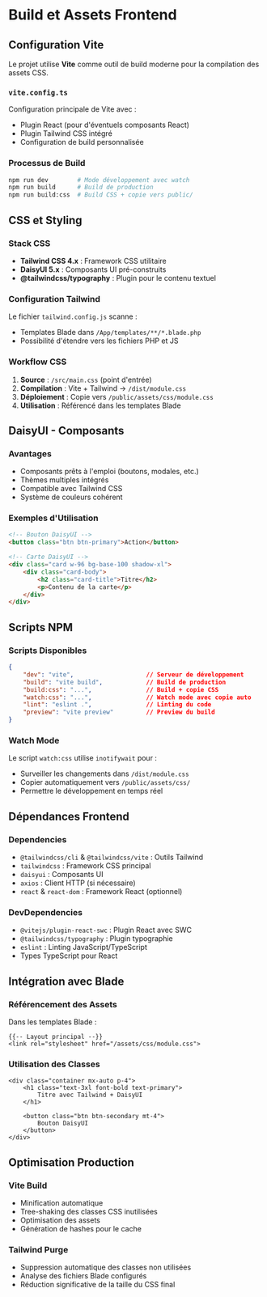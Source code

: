 # Build et Assets Frontend

## Configuration Vite

Le projet utilise **Vite** comme outil de build moderne pour la compilation des assets CSS.

### `vite.config.ts`
Configuration principale de Vite avec :
- Plugin React (pour d'éventuels composants React)
- Plugin Tailwind CSS intégré
- Configuration de build personnalisée

### Processus de Build

```bash
npm run dev        # Mode développement avec watch
npm run build      # Build de production
npm run build:css  # Build CSS + copie vers public/
```

## CSS et Styling

### Stack CSS
- **Tailwind CSS 4.x** : Framework CSS utilitaire
- **DaisyUI 5.x** : Composants UI pré-construits
- **@tailwindcss/typography** : Plugin pour le contenu textuel

### Configuration Tailwind
Le fichier `tailwind.config.js` scanne :
- Templates Blade dans `/App/templates/**/*.blade.php`
- Possibilité d'étendre vers les fichiers PHP et JS

### Workflow CSS
1. **Source** : `/src/main.css` (point d'entrée)
2. **Compilation** : Vite + Tailwind → `/dist/module.css`
3. **Déploiement** : Copie vers `/public/assets/css/module.css`
4. **Utilisation** : Référencé dans les templates Blade

## DaisyUI - Composants

### Avantages
- Composants prêts à l'emploi (boutons, modales, etc.)
- Thèmes multiples intégrés
- Compatible avec Tailwind CSS
- Système de couleurs cohérent

### Exemples d'Utilisation
```html
<!-- Bouton DaisyUI -->
<button class="btn btn-primary">Action</button>

<!-- Carte DaisyUI -->
<div class="card w-96 bg-base-100 shadow-xl">
    <div class="card-body">
        <h2 class="card-title">Titre</h2>
        <p>Contenu de la carte</p>
    </div>
</div>
```

## Scripts NPM

### Scripts Disponibles
```json
{
    "dev": "vite",                    // Serveur de développement
    "build": "vite build",            // Build de production
    "build:css": "...",               // Build + copie CSS
    "watch:css": "...",               // Watch mode avec copie auto
    "lint": "eslint .",               // Linting du code
    "preview": "vite preview"         // Preview du build
}
```

### Watch Mode
Le script `watch:css` utilise `inotifywait` pour :
- Surveiller les changements dans `/dist/module.css`
- Copier automatiquement vers `/public/assets/css/`
- Permettre le développement en temps réel

## Dépendances Frontend

### Dependencies
- `@tailwindcss/cli` & `@tailwindcss/vite` : Outils Tailwind
- `tailwindcss` : Framework CSS principal
- `daisyui` : Composants UI
- `axios` : Client HTTP (si nécessaire)
- `react` & `react-dom` : Framework React (optionnel)

### DevDependencies
- `@vitejs/plugin-react-swc` : Plugin React avec SWC
- `@tailwindcss/typography` : Plugin typographie
- `eslint` : Linting JavaScript/TypeScript
- Types TypeScript pour React

## Intégration avec Blade

### Référencement des Assets
Dans les templates Blade :
```blade
{{-- Layout principal --}}
<link rel="stylesheet" href="/assets/css/module.css">
```

### Utilisation des Classes
```blade
<div class="container mx-auto p-4">
    <h1 class="text-3xl font-bold text-primary">
        Titre avec Tailwind + DaisyUI
    </h1>
    
    <button class="btn btn-secondary mt-4">
        Bouton DaisyUI
    </button>
</div>
```

## Optimisation Production

### Vite Build
- Minification automatique
- Tree-shaking des classes CSS inutilisées
- Optimisation des assets
- Génération de hashes pour le cache

### Tailwind Purge
- Suppression automatique des classes non utilisées
- Analyse des fichiers Blade configurés
- Réduction significative de la taille du CSS final
